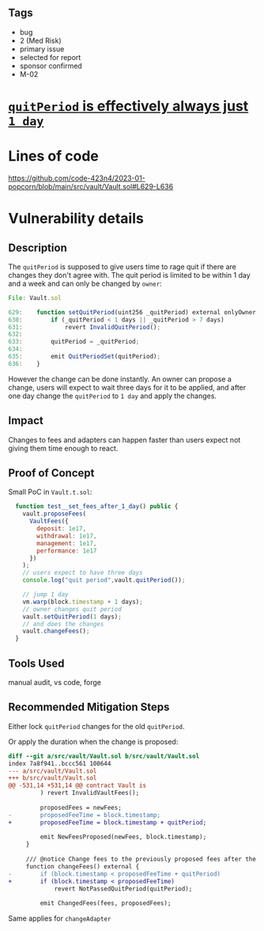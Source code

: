 ## Tags

- bug
- 2 (Med Risk)
- primary issue
- selected for report
- sponsor confirmed
- M-02

# [`quitPeriod` is effectively always just `1 day`](https://github.com/code-423n4/2023-01-popcorn-findings/issues/785) 

# Lines of code

https://github.com/code-423n4/2023-01-popcorn/blob/main/src/vault/Vault.sol#L629-L636


# Vulnerability details

## Description
The `quitPeriod` is supposed to give users time to rage quit if there are changes they don't agree with. The quit period is limited to be within 1 day and a week and can only be changed by `owner`:

```javascript
File: Vault.sol

629:    function setQuitPeriod(uint256 _quitPeriod) external onlyOwner {
630:        if (_quitPeriod < 1 days || _quitPeriod > 7 days)
631:            revert InvalidQuitPeriod();
632:
633:        quitPeriod = _quitPeriod;
634:
635:        emit QuitPeriodSet(quitPeriod);
636:    }
```

However the change can be done instantly. An owner can propose a change, users will expect to wait three days for it to be applied, and after one day change the `quitPeriod` to `1 day` and apply the changes.

## Impact
Changes to fees and adapters can happen faster than users expect not giving them time enough to react.

## Proof of Concept
Small PoC in `Vault.t.sol`:

```javascript
  function test__set_fees_after_1_day() public {
    vault.proposeFees(
      VaultFees({
        deposit: 1e17,
        withdrawal: 1e17,
        management: 1e17,
        performance: 1e17
      })
    );
    // users expect to have three days
    console.log("quit period",vault.quitPeriod());

    // jump 1 day
    vm.warp(block.timestamp + 1 days);
    // owner changes quit period
    vault.setQuitPeriod(1 days);
    // and does the changes
    vault.changeFees();
  }
```

## Tools Used
manual audit, vs code, forge

## Recommended Mitigation Steps
Either lock `quitPeriod` changes for the old `quitPeriod`.

Or apply the duration when the change is proposed:
```diff
diff --git a/src/vault/Vault.sol b/src/vault/Vault.sol
index 7a8f941..bccc561 100644
--- a/src/vault/Vault.sol
+++ b/src/vault/Vault.sol
@@ -531,14 +531,14 @@ contract Vault is
         ) revert InvalidVaultFees();
 
         proposedFees = newFees;
-        proposedFeeTime = block.timestamp;
+        proposedFeeTime = block.timestamp + quitPeriod;
 
         emit NewFeesProposed(newFees, block.timestamp);
     }
 
     /// @notice Change fees to the previously proposed fees after the quit period has passed.
     function changeFees() external {
-        if (block.timestamp < proposedFeeTime + quitPeriod)
+        if (block.timestamp < proposedFeeTime)
             revert NotPassedQuitPeriod(quitPeriod);
 
         emit ChangedFees(fees, proposedFees);
```

Same applies for `changeAdapter`